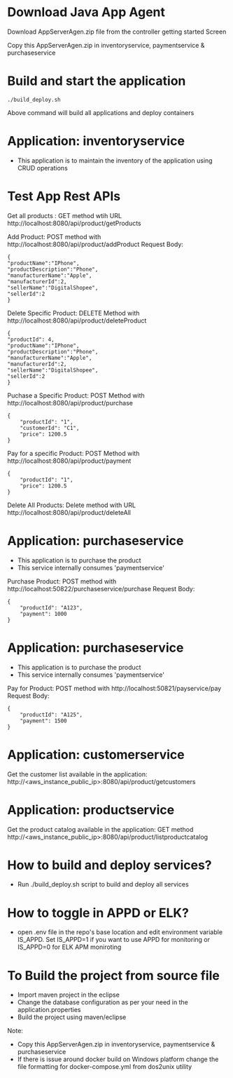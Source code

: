 
# Download Java App Agent
Download AppServerAgen.zip file from the controller getting started Screen 

Copy this AppServerAgen.zip in inventoryservice, paymentservice & purchaseservice

# Build and start the application


```
./build_deploy.sh
```

Above command will build all applications and deploy containers


# Application: inventoryservice
- This application is to maintain the inventory of the application using CRUD operations

# Test App Rest APIs

Get all products : GET method wtih URL http://localhost:8080/api/product/getProducts

Add Product: POST method with http://localhost:8080/api/product/addProduct
Request Body:
```
{
"productName":"IPhone",
"productDescription":"Phone",
"manufacturerName":"Apple",
"manufacturerId":2,
"sellerName":"DigitalShopee",
"sellerId":2
}
```
Delete Specific Product: DELETE Method with http://localhost:8080/api/product/deleteProduct
```
{
"productId": 4,
"productName":"IPhone",
"productDescription":"Phone",
"manufacturerName":"Apple",
"manufacturerId":2,
"sellerName":"DigitalShopee",
"sellerId":2
}
```
Puchase a Specific Product: POST Method with http://localhost:8080/api/product/purchase
```
{
	"productId": "1",
	"customerId": "C1",
	"price": 1200.5
}
```
Pay for a specific Product: POST Method with http://localhost:8080/api/product/payment
```
{
	"productId": "1",
	"price": 1200.5
}
```
Delete All Products: Delete method with URL http://localhost:8080/api/product/deleteAll

# Application: purchaseservice
- This application is to purchase the product
- This service internally consumes 'paymentservice'

Purchase Product: POST method with http://localhost:50822/purchaseservice/purchase
Request Body:
```
{
	"productId": "A123",
	"payment": 1000
}
```

# Application: purchaseservice
- This application is to purchase the product
- This service internally consumes 'paymentservice'

Pay for Product: POST method with http://localhost:50821/payservice/pay
Request Body:
```
{
	"productId": "A125",
	"payment": 1500
}
```

# Application: customerservice
Get the customer list available in the application: http://<aws_instance_public_ip>:8080/api/product/getcustomers

# Application: productservice
Get the product catalog available in the application: GET method http://<aws_instance_public_ip>:8080/api/product/listproductcatalog

# How to build and deploy services?
- Run ./build_deploy.sh script to build and deploy all services

# How to toggle in APPD or ELK?
- open .env file in the repo's base location and edit environment variable IS_APPD. Set IS_APPD=1 if you want to use APPD for monitoring or IS_APPD=0 for ELK APM moniroting

# To Build the project from source file
- Import maven project in the eclipse
- Change the database configuration as per your need in the application.properties
- Build the project using maven/eclipse

Note:
- Copy this AppServerAgen.zip in inventoryservice, paymentservice & purchaseservice
- If there is issue around docker build on Windows platform change the file formatting for docker-compose.yml from dos2unix utility